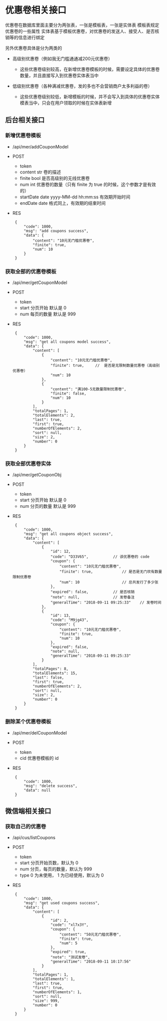 # 优惠卷相关接口
优惠卷在数据库里面主要分为两张表，一张是模板表，一张是实体表
模板表规定优惠卷的一些属性
实体表基于模板优惠卷，对优惠卷的发送人、接受人、是否核销等的信息进行绑定

另外优惠卷具体是分为两类的
 - 高级别优惠卷（例如我无门槛通通减200元优惠卷）
    - 这些优惠卷级别较高，在新增优惠卷模板的时候，需要设定具体的优惠卷数量，并且直接写入到优惠卷实体表当中
 
 - 低级别优惠卷（各种满减优惠卷，发的多也不会营销商户太多利益的卷）
    - 这些优惠卷级别较低，新增模板的时候，并不会写入到具体的优惠卷实体模表当中，只会在用户领取的时候在实体表新增

## 后台相关接口
### 新增优惠卷模板
 - /api/mer/addCouponModel
 - POST
     - token
     - content     str     卷的描述
     - finite      bool    是否高级别的无线优惠卷
     - num         int     优惠卷的数量（只有 finite 为 true 的时候，这个参数才是有效的）
     - startDate   date    yyyy-MM-dd hh:mm:ss 有效期开始时间
     - endDate     date    格式同上，有效期的结束时间
 - RES
    
        {
            "code": 1000,
            "msg": "add coupons success",
            "data": {
                "content": "10元无门槛优惠卷",
                "finite": true,
                "num": 10
            }
        }

### 获取全部的优惠卷模板
 - /api/mer/getCouponModel
 - POST
    - token
    - start 分页开始         默认是 0
    - num   每页的数量       默认是 999
 
 - RES
    
        {
            "code": 1000,
            "msg": "get all coupons model success",
            "data": {
                "content": [
                    {
                        "content": "10元无门槛优惠卷",
                        "finite": true,     //  是否是无限制数量优惠卷（高级别优惠卷）
                        "num": 10
                    },
                    {
                        "content": "满100-5无数量限制优惠卷",
                        "finite": false,
                        "num": 10
                    }
                ],
                "totalPages": 1,
                "totalElements": 2,
                "last": true,
                "first": true,
                "numberOfElements": 2,
                "sort": null,
                "size": 2,
                "number": 0
            }
        }
    

### 获取全部优惠卷实体
 - /api/mer/getCouponObj
 - POST
     - token
     - start    分页开始     默认是 0
     - num      分页的数量   默认是 999
 - RES
        
        {
            "code": 1000,
            "msg": "get all coupons object success",
            "data": {
                "content": [
                    {
                        "id": 12,
                        "code": "D33V65",           // 该优惠卷的 code
                        "coupon": {
                            "content": "10元无门槛优惠卷",
                            "finite": true,             // 是否是无门坎有数量限制优惠卷
                            "num": 10                   // 总共发行了多少张
                        },
                        "expired": false,           // 是否核销
                        "note": null,               // 发卷备注
                        "generalTime": "2018-09-11 09:25:33"    // 发卷时间
                    },
                    {
                        "id": 13,
                        "code": "M9jg43",
                        "coupon": {
                            "content": "10元无门槛优惠卷",
                            "finite": true,
                            "num": 10
                        },
                        "expired": false,
                        "note": null,
                        "generalTime": "2018-09-11 09:25:33"
                    }
                ],
                "totalPages": 8,
                "totalElements": 15,
                "last": false,
                "first": true,
                "numberOfElements": 2,
                "sort": null,
                "size": 2,
                "number": 0
            }
        }
        
### 删除某个优惠卷模板
 - /api/mer/delCouponModel
 - POST
     - token
     - cid  优惠卷模板的 id
     
 - RES
        
        {
            "code": 1000,
            "msg": "delete success",
            "data": null
        }

## 微信端相关接口

### 获取自己的优惠卷
 - /api/cus/listCoupons
 - POST
      - token
      - start       分页开始页数，默认为 0
      - num         分页，每页的数量，默认为 999
      - type        0 为未使用， 1 为已经使用，默认为 0 
 
 - RES
 
        {
            "code": 1000,
            "msg": "get used coupons success",
            "data": {
                "content": [
                    {
                        "id": 2,
                        "code": "xl7x3Y",
                        "coupon": {
                            "content": "50元无门槛优惠卷",
                            "finite": true,
                            "num": 5
                        },
                        "expired": true,
                        "note": "测试发卷",
                        "generalTime": "2018-09-11 10:17:56"
                    }
                ],
                "totalPages": 1,
                "totalElements": 1,
                "last": true,
                "first": true,
                "numberOfElements": 1,
                "sort": null,
                "size": 999,
                "number": 0
            }
        }
